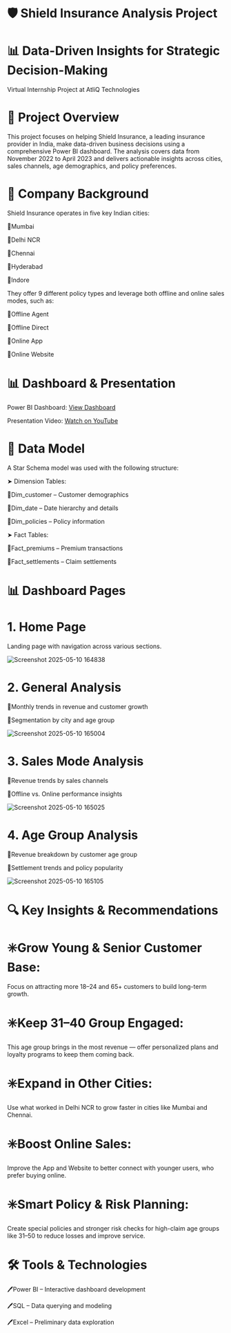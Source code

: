# 🛡️ Shield Insurance Analysis Project

# 📊 Data-Driven Insights for Strategic Decision-Making

Virtual Internship Project at AtliQ Technologies

# 📁 Project Overview

This project focuses on helping Shield Insurance, a leading insurance provider in India, make data-driven business decisions using a comprehensive Power BI dashboard. The analysis covers data from November 2022 to April 2023 and delivers actionable insights across cities, sales channels, age demographics, and policy preferences.

# 🏢 Company Background

Shield Insurance operates in five key Indian cities:

🔺Mumbai

🔺Delhi NCR

🔺Chennai

🔺Hyderabad

🔺Indore


They offer 9 different policy types and leverage both offline and online sales modes, such as:


🔺Offline Agent

🔺Offline Direct

🔺Online App

🔺Online Website


# 📊 Dashboard & Presentation

Power BI Dashboard: [View Dashboard](https://app.powerbi.com/view?r=eyJrIjoiOTE3ZTFiNDYtOTIxNy00ZTIzLWI0ZjItOGRiMTg3NDZjNTRmIiwidCI6ImM2ZTU0OWIzLTVmNDUtNDAzMi1hYWU5LWQ0MjQ0ZGM1YjJjNCJ9&pageName=b31d7ad480e963250970)

Presentation Video: [Watch on YouTube](https://youtu.be/MHlIPlcYpfc)


# 🧾 Data Model
A Star Schema model was used with the following structure:

➤ Dimension Tables:

💠Dim_customer – Customer demographics

💠Dim_date – Date hierarchy and details

💠Dim_policies – Policy information

➤ Fact Tables:

💠Fact_premiums – Premium transactions

💠Fact_settlements – Claim settlements

# 📊 Dashboard Pages

# 1. Home Page
Landing page with navigation across various sections.

![Screenshot 2025-05-10 164838](https://github.com/user-attachments/assets/bddde042-b567-4d0d-9474-2493287bc872)


# 2. General Analysis
💎Monthly trends in revenue and customer growth

💎Segmentation by city and age group

![Screenshot 2025-05-10 165004](https://github.com/user-attachments/assets/c8900523-3884-4992-bee2-9e9fd9fe4043)

# 3. Sales Mode Analysis
💎Revenue trends by sales channels

💎Offline vs. Online performance insights

![Screenshot 2025-05-10 165025](https://github.com/user-attachments/assets/730d04bc-a2cd-4bec-ac35-1c95328e3d82)

# 4. Age Group Analysis
💎Revenue breakdown by customer age group

💎Settlement trends and policy popularity

![Screenshot 2025-05-10 165105](https://github.com/user-attachments/assets/708ed4b9-060c-4d7d-a304-7851dd5a7000)


# 🔍 Key Insights & Recommendations

# ✳️Grow Young & Senior Customer Base:
 Focus on attracting more 18–24 and 65+ customers to build long-term growth.

# ✳️Keep 31–40 Group Engaged:
 This age group brings in the most revenue — offer personalized plans and loyalty programs to keep them coming back.

# ✳️Expand in Other Cities:
 Use what worked in Delhi NCR to grow faster in cities like Mumbai and Chennai.

# ✳️Boost Online Sales:
 Improve the App and Website to better connect with younger users, who prefer buying online.

# ✳️Smart Policy & Risk Planning:
 Create special policies and stronger risk checks for high-claim age groups like 31–50 to reduce losses and improve service.


# 🛠️ Tools & Technologies

🖊️Power BI – Interactive dashboard development

🖊️SQL – Data querying and modeling

🖊️Excel – Preliminary data exploration
